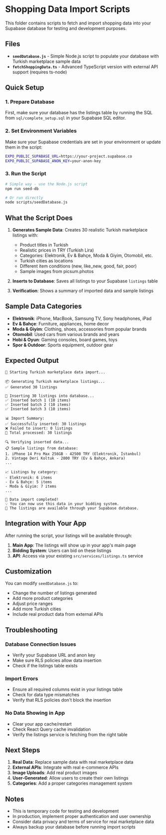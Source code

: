 # Shopping Data Import Scripts

This folder contains scripts to fetch and import shopping data into your Supabase database for testing and development purposes.

## Files

- **`seedDatabase.js`** - Simple Node.js script to populate your database with Turkish marketplace sample data
- **`fetchShoppingData.ts`** - Advanced TypeScript version with external API support (requires ts-node)

## Quick Setup

### 1. Prepare Database

First, make sure your database has the listings table by running the SQL from `sql/complete_setup.sql` in your Supabase SQL editor.

### 2. Set Environment Variables

Make sure your Supabase credentials are set in your environment or update them in the script:

```bash
EXPO_PUBLIC_SUPABASE_URL=https://your-project.supabase.co
EXPO_PUBLIC_SUPABASE_ANON_KEY=your-anon-key
```

### 3. Run the Script

```bash
# Simple way - use the Node.js script
npm run seed-db

# Or run directly
node scripts/seedDatabase.js
```

## What the Script Does

1. **Generates Sample Data**: Creates 30 realistic Turkish marketplace listings with:
   - Product titles in Turkish
   - Realistic prices in TRY (Turkish Lira)
   - Categories: Elektronik, Ev & Bahçe, Moda & Giyim, Otomobil, etc.
   - Turkish cities as locations
   - Different item conditions (new, like_new, good, fair, poor)
   - Sample images from picsum.photos

2. **Inserts to Database**: Saves all listings to your Supabase `listings` table

3. **Verification**: Shows a summary of imported data and sample listings

## Sample Data Categories

- **Elektronik**: iPhone, MacBook, Samsung TV, Sony headphones, iPad
- **Ev & Bahçe**: Furniture, appliances, home decor
- **Moda & Giyim**: Clothing, shoes, accessories from popular brands
- **Otomobil**: Used cars from various brands and years
- **Hobi & Oyun**: Gaming consoles, board games, toys
- **Spor & Outdoor**: Sports equipment, outdoor gear

## Expected Output

```
🚀 Starting Turkish marketplace data import...

📦 Generating Turkish marketplace listings...
✅ Generated 30 listings

📝 Inserting 30 listings into database...
✅ Inserted batch 1 (10 items)
✅ Inserted batch 2 (10 items)
✅ Inserted batch 3 (10 items)

📊 Import Summary:
✅ Successfully inserted: 30 listings
❌ Failed to insert: 0 listings
🎯 Total processed: 30 listings

🔍 Verifying inserted data...
📋 Sample listings from database:
1. iPhone 14 Pro Max 256GB - 42500 TRY (Elektronik, İstanbul)
2. Vintage Deri Koltuk - 2800 TRY (Ev & Bahçe, Ankara)
...

📈 Listings by category:
- Elektronik: 6 items
- Ev & Bahçe: 5 items
- Moda & Giyim: 7 items
...

🎉 Data import completed!
💡 You can now use this data in your bidding system.
🔗 The listings are available through your Supabase database.
```

## Integration with Your App

After running the script, your listings will be available through:

1. **Main App**: The listings will show up in your app's main page
2. **Bidding System**: Users can bid on these listings
3. **API**: Access via your existing `src/services/listings.ts` service

## Customization

You can modify `seedDatabase.js` to:
- Change the number of listings generated
- Add more product categories
- Adjust price ranges
- Add more Turkish cities
- Include real product data from external APIs

## Troubleshooting

### Database Connection Issues
- Verify your Supabase URL and anon key
- Make sure RLS policies allow data insertion
- Check if the listings table exists

### Import Errors
- Ensure all required columns exist in your listings table
- Check for data type mismatches
- Verify that RLS policies don't block the insertion

### No Data Showing in App
- Clear your app cache/restart
- Check React Query cache invalidation
- Verify the listings service is fetching from the right table

## Next Steps

1. **Real Data**: Replace sample data with real marketplace data
2. **External APIs**: Integrate with real e-commerce APIs
3. **Image Uploads**: Add real product images
4. **User-Generated**: Allow users to create their own listings
5. **Categories**: Add a proper categories management system

## Notes

- This is temporary code for testing and development
- In production, implement proper authentication and user ownership
- Consider data privacy and terms of service for real marketplace data
- Always backup your database before running import scripts
